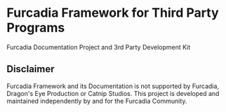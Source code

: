 # Furcadia Framework for Third Party Programs
Furcadia Documentation Project and 3rd Party Development Kit

## Disclaimer
Furcadia Framework and its Documentation is not supported by Furcadia, Dragon's Eye Production or Catnip Studios. This project is developed and maintained independently by and for the Furcadia Community.

